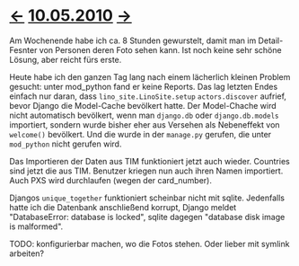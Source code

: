 # [←](20100508.md) [10.05.2010](20100510.md) [→](20100511.md) #

Am Wochenende habe ich ca. 8 Stunden gewurstelt, damit man im Detail-Fesnter von Personen deren Foto sehen kann. Ist noch keine sehr schöne Lösung, aber reicht fürs erste.

Heute habe ich den ganzen Tag lang nach einem lächerlich kleinen Problem gesucht: unter mod\_python fand er keine Reports. Das lag letzten Endes einfach nur daran, dass `lino_site.LinoSite.setup` `actors.discover` aufrief, bevor Django die Model-Cache bevölkert hatte. Der Model-Chache wird nicht automatisch bevölkert, wenn man `django.db` oder `django.db.models` importiert, sondern wurde bisher eher aus Versehen als Nebeneffekt von `welcome()` bevölkert. Und die wurde in der `manage.py` gerufen, die unter `mod_python` nicht gerufen wird.

Das Importieren der Daten aus TIM funktioniert jetzt auch wieder.
Countries sind jetzt die aus TIM. Benutzer kriegen nun auch ihren Namen importiert. Auch PXS wird durchlaufen (wegen der card\_number).

Djangos `unique_together` funktioniert scheinbar nicht mit sqlite. Jedenfalls hatte ich die Datenbank anschließend korrupt, Django meldet "DatabaseError: database is locked", sqlite dagegen "database disk image is malformed".

TODO: konfigurierbar machen, wo die Fotos stehen. Oder lieber mit symlink arbeiten?